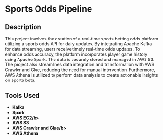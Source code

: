 <h1>Sports Odds Pipeline</h1>



<h2>Description</h2>
This project involves the creation of a real-time sports betting odds platform utilizing a sports odds API for daily updates. By integrating Apache Kafka for data streaming, users receive timely real-time odds updates. To enhance odds accuracy, the platform incorporates player game history using Apache Spark. The data is securely stored and managed in AWS S3. The project also streamlines data integration and transformation with AWS Crawler and Glue, reducing the need for manual intervention. Furthermore, AWS Athena is utilized to perform data analysis to create actionable insights on sports bets.
<br />


<h2>Tools Used</h2>

- <b>Kafka</b> 
- <b>Spark</b>
- <b>AWS EC2/b> 
- <b>AWS S3</b>
- <b>AWS Crawler and Glue/b> 
- <b>AWS Athena</b>


<!--
 ```diff
- text in red
+ text in green
! text in orange
# text in gray
@@ text in purple (and bold)@@
```
--!>
